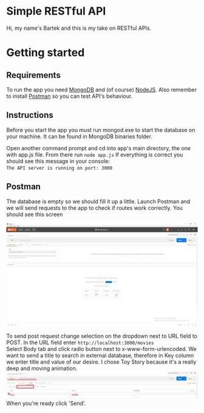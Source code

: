 Simple RESTful API
==================

Hi, my name's Bartek and this is my take on RESTful APIs.

Getting started
===============

## Requirements

To run the app you need [MongoDB](https://docs.mongodb.com/manual/installation/) and (of course) [NodeJS](https://nodejs.org/en/). Also remember to install [Postman](https://www.getpostman.com/) so you can test API's behaviour.


## Instructions
Before you start the app you must run mongod.exe to start the database on your machine. It can be found in MongoDB binaries folder.

Open another command prompt and cd into app's main directory, the one with app.js file. From there run  `node app.js` 
If everything is correct you should see this message in your console:  
`The API server is running on port: 3000`

## Postman

The database is empty so we should fill it up a little. Launch Postman and we will send requests to the app to check if routes work correctly. You should see this screen

![Image](imgs/postmanmain.jpg)

To send post request change selection on the dropdown next to URL field to POST. In the URL field enter  `http://localhost:3000/movies`  
Select Body tab and click radio button next to x-www-form-urlencoded. We want to send a title to search in external database, therefore in Key column we enter title and value of our desire. I chose Toy Story because it's a really deep and moving animation.  
![Image](imgs/moviepostrequest.jpg)
When you're ready click 'Send'.
